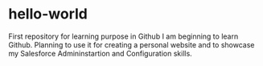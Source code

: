 # hello-world
First repository for learning purpose in Github
I am beginning to learn Github. Planning to use it for creating a personal website and to showcase my Salesforce Admininstartion and Configuration skills.

